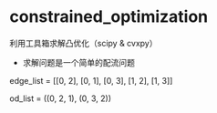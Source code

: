 # constrained_optimization
利用工具箱求解凸优化（scipy &amp; cvxpy）

+ 求解问题是一个简单的配流问题


edge_list = [[0, 2], [0, 1], [0, 3], [1, 2], [1, 3]]

od_list = ((0, 2, 1), (0, 3, 2))
